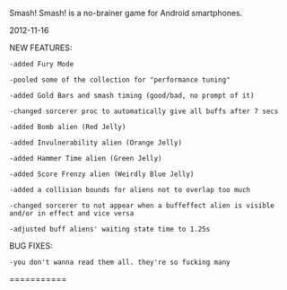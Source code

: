 Smash! Smash! is a no-brainer game for Android smartphones.

2012-11-16

NEW FEATURES: 

	-added Fury Mode
	
	-pooled some of the collection for "performance tuning"
	
	-added Gold Bars and smash timing (good/bad, no prompt of it)
	
	-changed sorcerer proc to automatically give all buffs after 7 secs
	
	-added Bomb alien (Red Jelly)
	
	-added Invulnerability alien (Orange Jelly)
	
	-added Hammer Time alien (Green Jelly)
	
	-added Score Frenzy alien (Weirdly Blue Jelly)
	
	-added a collision bounds for aliens not to overlap too much
	
	-changed sorcerer to not appear when a buffeffect alien is visible and/or in effect and vice versa
	
	-adjusted buff aliens' waiting state time to 1.25s
	
	
BUG FIXES:

	-you don't wanna read them all. they're so fucking many

===========